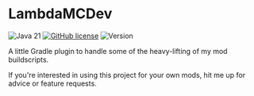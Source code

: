 # LambdaMCDev

![Java 21](https://img.shields.io/badge/language-Java%2021-9115ff.svg?style=flat-square)
[![GitHub license](https://img.shields.io/github/license/LambdAurora/LambdaMCDev?style=flat-square)](https://raw.githubusercontent.com/LambdAurora/LambdaMCDev/main/LICENSE)
![Version](https://img.shields.io/github/v/tag/LambdAurora/LambdaMCDev?label=version&style=flat-square)

A little Gradle plugin to handle some of the heavy-lifting of my mod buildscripts.

If you're interested in using this project for your own mods, hit me up for advice or feature requests.
